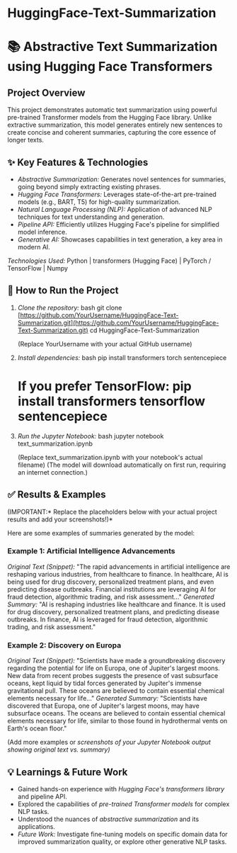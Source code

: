 # HuggingFace-Text-Summarization
# 📚 Abstractive Text Summarization using Hugging Face Transformers

## Project Overview

This project demonstrates automatic text summarization using powerful pre-trained Transformer models from the Hugging Face library. Unlike extractive summarization, this model generates entirely new sentences to create concise and coherent summaries, capturing the core essence of longer texts.

## ✨ Key Features & Technologies

-   *Abstractive Summarization:* Generates novel sentences for summaries, going beyond simply extracting existing phrases.
-   *Hugging Face Transformers:* Leverages state-of-the-art pre-trained models (e.g., BART, T5) for high-quality summarization.
-   *Natural Language Processing (NLP):* Application of advanced NLP techniques for text understanding and generation.
-   *Pipeline API:* Efficiently utilizes Hugging Face's pipeline for simplified model inference.
-   *Generative AI:* Showcases capabilities in text generation, a key area in modern AI.

*Technologies Used:*
Python | transformers (Hugging Face) | PyTorch / TensorFlow | Numpy

## 🚀 How to Run the Project

1.  *Clone the repository:*
    bash
    git clone [https://github.com/YourUsername/HuggingFace-Text-Summarization.git](https://github.com/YourUsername/HuggingFace-Text-Summarization.git)
    cd HuggingFace-Text-Summarization
    
    (Replace YourUsername with your actual GitHub username)

2.  *Install dependencies:*
    bash
    pip install transformers torch sentencepiece
    # If you prefer TensorFlow: pip install transformers tensorflow sentencepiece
    

3.  *Run the Jupyter Notebook:*
    bash
    jupyter notebook text_summarization.ipynb
    
    (Replace text_summarization.ipynb with your notebook's actual filename)
    (The model will download automatically on first run, requiring an internet connection.)

## ✅ Results & Examples

(IMPORTANT:* Replace the placeholders below with your actual project results and add your screenshots!)*

Here are some examples of summaries generated by the model:

### Example 1: Artificial Intelligence Advancements
*Original Text (Snippet):*
"The rapid advancements in artificial intelligence are reshaping various industries, from healthcare to finance. In healthcare, AI is being used for drug discovery, personalized treatment plans, and even predicting disease outbreaks. Financial institutions are leveraging AI for fraud detection, algorithmic trading, and risk assessment..."
*Generated Summary:*
"AI is reshaping industries like healthcare and finance. It is used for drug discovery, personalized treatment plans, and predicting disease outbreaks. In finance, AI is leveraged for fraud detection, algorithmic trading, and risk assessment."

### Example 2: Discovery on Europa
*Original Text (Snippet):*
"Scientists have made a groundbreaking discovery regarding the potential for life on Europa, one of Jupiter's largest moons. New data from recent probes suggests the presence of vast subsurface oceans, kept liquid by tidal forces generated by Jupiter's immense gravitational pull. These oceans are believed to contain essential chemical elements necessary for life..."
*Generated Summary:*
"Scientists have discovered that Europa, one of Jupiter's largest moons, may have subsurface oceans. The oceans are believed to contain essential chemical elements necessary for life, similar to those found in hydrothermal vents on Earth's ocean floor."

(Add more examples or **screenshots* of your Jupyter Notebook output showing original text vs. summary)*

## 💡 Learnings & Future Work

-   Gained hands-on experience with *Hugging Face's transformers library* and pipeline API.
-   Explored the capabilities of *pre-trained Transformer models* for complex NLP tasks.
-   Understood the nuances of *abstractive summarization* and its applications.
-   *Future Work:* Investigate fine-tuning models on specific domain data for improved summarization quality, or explore other generative NLP tasks.
